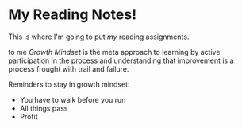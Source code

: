 # My Reading Notes!

This is where I'm going to put *my* reading assignments.

to me _Growth Mindset_ is the meta approach to learning by active participation in the process and understanding that improvement is a process frought with trail and failure. 

Reminders to stay in growth mindset:
- You have to walk before you run
- All things pass
- Profit
